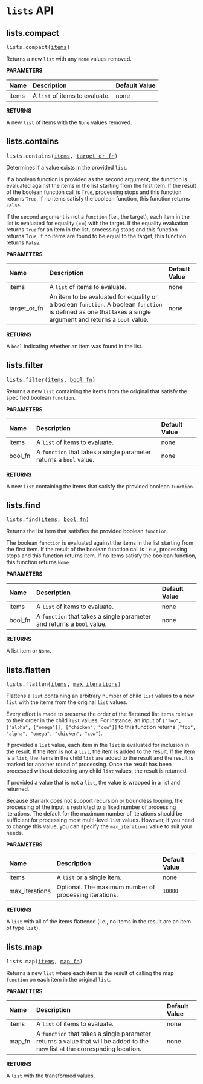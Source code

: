 <!-- Generated with Stardoc, Do Not Edit! -->
# `lists` API


<a id="lists.compact"></a>

## lists.compact

<pre>
lists.compact(<a href="#lists.compact-items">items</a>)
</pre>

Returns a new `list` with any `None` values removed.

**PARAMETERS**


| Name  | Description | Default Value |
| :------------- | :------------- | :------------- |
| <a id="lists.compact-items"></a>items |  A <code>list</code> of items to evaluate.   |  none |

**RETURNS**

A new `list` of items with the `None` values removed.


<a id="lists.contains"></a>

## lists.contains

<pre>
lists.contains(<a href="#lists.contains-items">items</a>, <a href="#lists.contains-target_or_fn">target_or_fn</a>)
</pre>

Determines if a value exists in the provided `list`.

If a boolean function is provided as the second argument, the function is
evaluated against the items in the list starting from the first item. If
the result of the boolean function call is `True`, processing stops and
this function returns `True`. If no items satisfy the boolean function,
this function returns `False`.

If the second argument is not a `function` (i.e., the target), each item in
the list is evaluated for equality (==) with the target. If the equality
evaluation returns `True` for an item in the list, processing stops and
this function returns `True`. If no items are found to be equal to the
target, this function returns `False`.


**PARAMETERS**


| Name  | Description | Default Value |
| :------------- | :------------- | :------------- |
| <a id="lists.contains-items"></a>items |  A <code>list</code> of items to evaluate.   |  none |
| <a id="lists.contains-target_or_fn"></a>target_or_fn |  An item to be evaluated for equality or a boolean <code>function</code>. A boolean <code>function</code> is defined as one that takes a single argument and returns a <code>bool</code> value.   |  none |

**RETURNS**

A `bool` indicating whether an item was found in the list.


<a id="lists.filter"></a>

## lists.filter

<pre>
lists.filter(<a href="#lists.filter-items">items</a>, <a href="#lists.filter-bool_fn">bool_fn</a>)
</pre>

Returns a new `list` containing the items from the original that     satisfy the specified boolean `function`.

**PARAMETERS**


| Name  | Description | Default Value |
| :------------- | :------------- | :------------- |
| <a id="lists.filter-items"></a>items |  A <code>list</code> of items to evaluate.   |  none |
| <a id="lists.filter-bool_fn"></a>bool_fn |  A <code>function</code> that takes a single parameter returns a <code>bool</code> value.   |  none |

**RETURNS**

A new `list` containing the items that satisfy the provided boolean
  `function`.


<a id="lists.find"></a>

## lists.find

<pre>
lists.find(<a href="#lists.find-items">items</a>, <a href="#lists.find-bool_fn">bool_fn</a>)
</pre>

Returns the list item that satisfies the provided boolean `function`.

The boolean `function` is evaluated against the items in the list starting
from the first item. If the result of the boolean function call is `True`,
processing stops and this function returns item. If no items satisfy the
boolean function, this function returns `None`.


**PARAMETERS**


| Name  | Description | Default Value |
| :------------- | :------------- | :------------- |
| <a id="lists.find-items"></a>items |  A <code>list</code> of items to evaluate.   |  none |
| <a id="lists.find-bool_fn"></a>bool_fn |  A <code>function</code> that takes a single parameter and returns a <code>bool</code> value.   |  none |

**RETURNS**

A list item or `None`.


<a id="lists.flatten"></a>

## lists.flatten

<pre>
lists.flatten(<a href="#lists.flatten-items">items</a>, <a href="#lists.flatten-max_iterations">max_iterations</a>)
</pre>

Flattens a `list` containing an arbitrary number of child `list` values     to a new `list` with the items from the original `list` values.

Every effort is made to preserve the order of the flattened list items
relative to their order in the child `list` values. For instance, an input
of `["foo", ["alpha", ["omega"]], ["chicken", "cow"]]` to this function
returns `["foo", "alpha", "omega", "chicken", "cow"]`.

If provided a `list` value, each item in the `list` is evaluated for
inclusion in the result.  If the item is not a `list`, the item is added to
the result. If the item is a `list`, the items in the child `list` are
added to the result and the result is marked for another round of
processing. Once the result has been processed without detecting any child
`list` values, the result is returned.

If provided a value that is not a `list`, the value is wrapped in a list
and returned.

Because Starlark does not support recursion or boundless looping, the
processing of the input is restricted to a fixed number of processing
iterations. The default for the maximum number of iterations should be
sufficient for processing most multi-level `list` values. However, if you
need to change this value, you can specify the `max_iterations` value to
suit your needs.


**PARAMETERS**


| Name  | Description | Default Value |
| :------------- | :------------- | :------------- |
| <a id="lists.flatten-items"></a>items |  A <code>list</code> or a single item.   |  none |
| <a id="lists.flatten-max_iterations"></a>max_iterations |  Optional. The maximum number of processing iterations.   |  <code>10000</code> |

**RETURNS**

A `list` with all of the items flattened (i.e., no items in the result
  are an item of type `list`).


<a id="lists.map"></a>

## lists.map

<pre>
lists.map(<a href="#lists.map-items">items</a>, <a href="#lists.map-map_fn">map_fn</a>)
</pre>

Returns a new `list` where each item is the result of calling the map     `function` on each item in the original `list`.

**PARAMETERS**


| Name  | Description | Default Value |
| :------------- | :------------- | :------------- |
| <a id="lists.map-items"></a>items |  A <code>list</code> of items to evaluate.   |  none |
| <a id="lists.map-map_fn"></a>map_fn |  A <code>function</code> that takes a single parameter returns a value that will be added to the new list at the correspnding location.   |  none |

**RETURNS**

A `list` with the transformed values.


